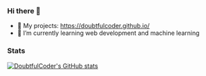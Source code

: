 ### Hi there 👋
- 🔭 My projects: https://doubtfulcoder.github.io/
- 🌱 I’m currently learning web development and machine learning

### Stats
[![DoubtfulCoder's GitHub stats](https://github-readme-stats.vercel.app/api/top-langs/?username=doubtfulcoder&count_private=true&layout=compact)](https://github.com/anuraghazra/github-readme-stats)

<!--
**DoubtfulCoder/doubtfulcoder** is a ✨ _special_ ✨ repository because its `README.md` (this file) appears on your GitHub profile.

Here are some ideas to get you started:

- 🔭 I’m currently working on ...
- 🌱 I’m currently learning ...
- 👯 I’m looking to collaborate on ...
- 🤔 I’m looking for help with ...
- 💬 Ask me about ...
- 📫 How to reach me: ...
- 😄 Pronouns: ...
- ⚡ Fun fact: ...
-->
